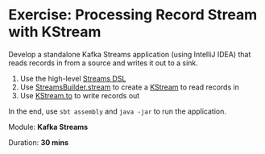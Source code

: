 # Exercise: Processing Record Stream with KStream

Develop a standalone Kafka Streams application (using IntelliJ IDEA) that reads records in from a source and writes it out to a sink.

1. Use the high-level [Streams DSL](http://kafka.apache.org/21/documentation/streams/developer-guide/dsl-api.html)
1. Use [StreamsBuilder.stream](http://kafka.apache.org/21/javadoc/org/apache/kafka/streams/StreamsBuilder.html) to create a [KStream](http://kafka.apache.org/21/javadoc/org/apache/kafka/streams/kstream/KStream.html) to read records in
1. Use [KStream.to](http://kafka.apache.org/21/javadoc/org/apache/kafka/streams/kstream/KStream.html) to write records out

In the end, use `sbt assembly` and `java -jar` to run the application.

Module: **Kafka Streams**

Duration: **30 mins**